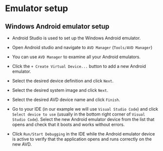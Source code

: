 # Emulator setup

## Windows Android emulator setup

* Android Studio is used to set up the Windows Android emulator.

* Open Android studio and navigate to `AVD Manager` (`Tools/AVD Manager`)
  
* You can use `AVD Manager` to examine all your Android emulators.

* Click the `+ Create Virtual Device...` button to add a new Android emulator.
  
* Select the desired device definition and click `Next`.

* Select the desired system image and click `Next`.

* Select the desired AVD device name and click `Finish`.

* Go to your IDE (in our example we will use `Visual Studio Code`) and click `Select device to use` (usually in the bottom right corner of `Visual Studio Code`). Select the new Android emulator device from the list that opens and check that it boots and works without errors.
  
* Click `Run/Start Debugging` in the IDE while the Android emulator device is active to verify that the application opens and runs correctly on the new AVD.
